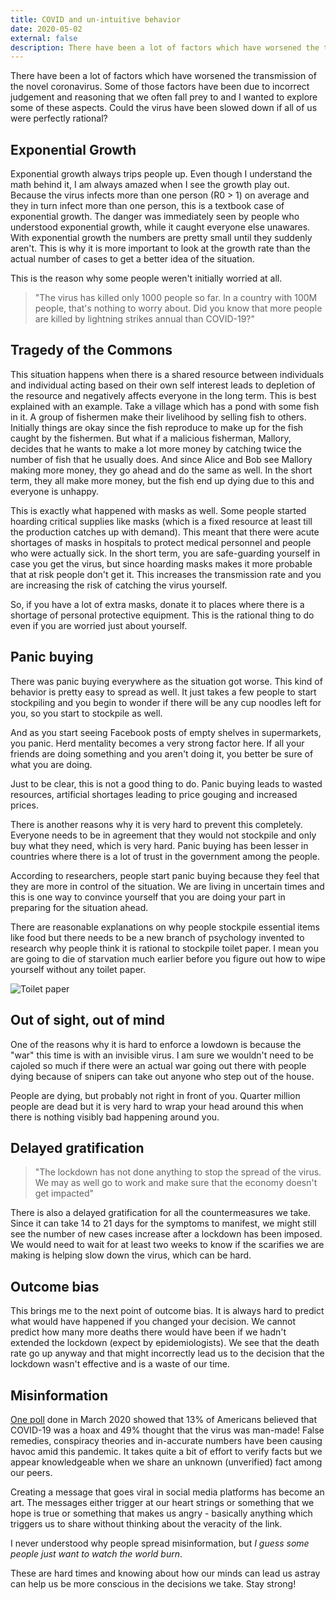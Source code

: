 ```yaml
---
title: COVID and un-intuitive behavior
date: 2020-05-02
external: false
description: There have been a lot of factors which have worsened the transmission of the novel coronavirus. Some of those factors have been due to incorrect judgement and reasoning that we often fall prey to and I wanted to explore some of these aspects.
---
```


There have been a lot of factors which have worsened the transmission of the novel coronavirus. Some of those factors have been due to incorrect judgement and reasoning that we often fall prey to and I wanted to explore some of these aspects. Could the virus have been slowed down if all of us were perfectly rational?

## Exponential Growth

Exponential growth always trips people up. Even though I understand the math behind it, I am always amazed when I see the growth play out. Because the virus infects more than one person (R0 > 1) on average and they in turn infect more than one person, this is a textbook case of exponential growth. The danger was immediately seen by people who understood exponential growth, while it caught everyone else unawares. With exponential growth the numbers are pretty small until they suddenly aren't. This is why it is more important to look at the growth rate than the actual number of cases to get a better idea of the situation.

This is the reason why some people weren't initially worried at all.

> "The virus has killed only 1000 people so far. In a country with 100M people, that's nothing to worry about. Did you know that more people are killed by lightning strikes annual than COVID-19?"

## Tragedy of the Commons

This situation happens when there is a shared resource between individuals and individual acting based on their own self interest leads to depletion of the resource and negatively affects everyone in the long term. This is best explained with an example. Take a village which has a pond with some fish in it. A group of fishermen make their livelihood by selling fish to others. Initially things are okay since the fish reproduce to make up for the fish caught by the fishermen. But what if a malicious fisherman, Mallory, decides that he wants to make a lot more money by catching twice the number of fish that he usually does. And since Alice and Bob see Mallory making more money, they go ahead and do the same as well. In the short term, they all make more money, but the fish end up dying due to this and everyone is unhappy.

This is exactly what happened with masks as well. Some people started hoarding critical supplies like masks (which is a fixed resource at least till the production catches up with demand). This meant that there were acute shortages of masks in hospitals to protect medical personnel and people who were actually sick. In the short term, you are safe-guarding yourself in case you get the virus, but since hoarding masks makes it more probable that at risk people don't get it. This increases the transmission rate and you are increasing the risk of catching the virus yourself.

So, if you have a lot of extra masks, donate it to places where there is a shortage of personal protective equipment. This is the rational thing to do even if you are worried just about yourself.

## Panic buying

There was panic buying everywhere as the situation got worse. This kind of behavior is pretty easy to spread as well. It just takes a few people to start stockpiling and you begin to wonder if there will be any cup noodles left for you, so you start to stockpile as well.

And as you start seeing Facebook posts of empty shelves in supermarkets, you panic. Herd mentality becomes a very strong factor here. If all your friends are doing something and you aren't doing it, you better be sure of what you are doing.

Just to be clear, this is not a good thing to do. Panic buying leads to wasted resources, artificial shortages leading to price gouging and increased prices.

There is another reasons why it is very hard to prevent this completely. Everyone needs to be in agreement that they would not stockpile and only buy what they need, which is very hard. Panic buying has been lesser in countries where there is a lot of trust in the government among the people.

According to researchers, people start panic buying because they feel that they are more in control of the situation. We are living in uncertain times and this is one way to convince yourself that you are doing your part in preparing for the situation ahead.

There are reasonable explanations on why people stockpile essential items like food but there needs to be a new branch of psychology invented to research why people think it is rational to stockpile toilet paper. I mean you are going to die of starvation much earlier before you figure out how to wipe yourself without any toilet paper.

![Toilet paper](/images/toilet-paper.jpg)

## Out of sight, out of mind

One of the reasons why it is hard to enforce a lowdown is because the "war" this time is with an invisible virus. I am sure we wouldn't need to be cajoled so much if there were an actual war going out there with people dying because of snipers can take out anyone who step out of the house.

People are dying, but probably not right in front of you. Quarter million people are dead but it is very hard to wrap your head around this when there is nothing visibly bad happening around you.

## Delayed gratification

> "The lockdown has not done anything to stop the spread of the virus. We may as well go to work and make sure that the economy doesn't get impacted"

There is also a delayed gratification for all the countermeasures we take. Since it can take 14 to 21 days for the symptoms to manifest, we might still see the number of new cases increase after a lockdown has been imposed. We would need to wait for at least two weeks to know if the scarifies we are making is helping slow down the virus, which can be hard.

## Outcome bias

This brings me to the next point of outcome bias. It is always hard to predict what would have happened if you changed your decision. We cannot predict how many more deaths there would have been if we hadn't extended the lockdown (expect by epidemiologists). We see that the death rate go up anyway and that might incorrectly lead us to the decision that the lockdown wasn't effective and is a waste of our time.

## Misinformation

[One poll](https://docs.cdn.yougov.com/1ghnpqhhpu/econToplines.pdf) done in March 2020 showed that 13% of Americans believed that COVID-19 was a hoax and 49% thought that the virus was man-made! False remedies, conspiracy theories and in-accurate numbers have been causing havoc amid this pandemic. It takes quite a bit of effort to verify facts but we appear knowledgeable when we share an unknown (unverified) fact among our peers.

Creating a message that goes viral in social media platforms has become an art. The messages either trigger at our heart strings or something that we hope is true or something that makes us angry - basically anything which triggers us to share without thinking about the veracity of the link.

I never understood why people spread misinformation, but _I guess some people just want to watch the world burn_.

These are hard times and knowing about how our minds can lead us astray can help us be more conscious in the decisions we take. Stay strong!
